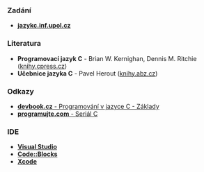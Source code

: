 ### Zadání
* [**jazykc.inf.upol.cz**](http://jazykc.inf.upol.cz "http://jazykc.inf.upol.cz")

### Literatura
* **Programovací jazyk C** - Brian W. Kernighan, Dennis M. Ritchie ([knihy.cpress.cz](http://knihy.cpress.cz/programovaci-jazyk-c.html "http://knihy.cpress.cz/programovaci-jazyk-c.html"))
* **Učebnice jazyka C** - Pavel Herout ([knihy.abz.cz](http://knihy.abz.cz/prodej/ucebnice-jazyka-c-6-vydani "http://knihy.abz.cz/prodej/ucebnice-jazyka-c-6-vydani"))

### Odkazy
* [**devbook.cz** - Programování v jazyce C - Základy](http://www.devbook.cz/programovani-v-jazyce-c-zaklady "http://www.devbook.cz/programovani-v-jazyce-c-zaklady")
* [**programujte.com** - Seriál C](http://programujte.com/clanky/43-serial-c/ "http://programujte.com/clanky/43-serial-c/")

### IDE
* [**Visual Studio**](http://www.visualstudio.com/cs-cz "http://www.visualstudio.com/cs-cz")
* [**Code::Blocks**](http://www.codeblocks.org "http://www.codeblocks.org")
* [**Xcode**](https://developer.apple.com/xcode/ "https://developer.apple.com/xcode/")